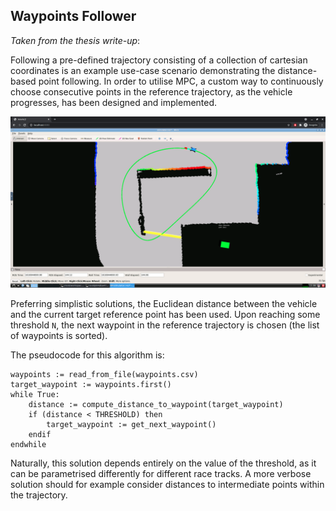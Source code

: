 ## Waypoints Follower

*Taken from the thesis write-up*:

Following a pre-defined trajectory consisting of a collection of cartesian coordinates is an example use-case scenario
demonstrating the distance-based point following.
In order to utilise MPC, a custom way to continuously choose
consecutive points in the reference trajectory, as the vehicle progresses, has been designed and implemented.

![Waypoints Follower screenshot](../../assets/images/waypoints-follower-screenshot.png?raw=true "Waypoints Follower")

Preferring simplistic solutions, the Euclidean distance between the vehicle and the
current target reference point has been used.
Upon reaching some threshold `N`, the next waypoint in the reference trajectory is chosen
(the list of waypoints is sorted).

The pseudocode for this algorithm is:

```
waypoints := read_from_file(waypoints.csv)
target_waypoint := waypoints.first()
while True:
    distance := compute_distance_to_waypoint(target_waypoint)
    if (distance < THRESHOLD) then
        target_waypoint := get_next_waypoint()
    endif
endwhile
```

Naturally, this solution depends entirely on the value of the threshold, as it can be parametrised differently for
different race tracks.
A more verbose solution should for example consider distances to intermediate points within the trajectory.